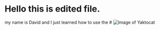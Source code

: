 # Hello this is edited file.
my name is David and I just learned how to use the #
![Image of Yaktocat](https://octodex.github.com/images/yaktocat.png)
